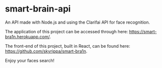 # smart-brain-api
An API made with Node.js and using the Clarifai API for face recognition.

The application of this project can be accessed through here: 
https://smart-bra1n.herokuapp.com/.

The front-end of this project, built in React, can be found here: 
https://github.com/skyrippa/smart-bra1n.

Enjoy your faces search!
